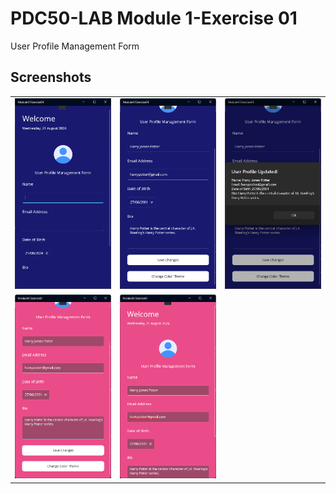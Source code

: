 # PDC50-LAB Module 1-Exercise 01
User Profile Management Form

## Screenshots
<table>
  <tr>
    <td><img src="Screenshots/Screenshot 1.png" width="300"/></td>
    <td><img src="Screenshots/Screenshot 2.png" width="300"/></td>
    <td><img src="Screenshots/Screenshot 3.png" width="300"/></td>
  </tr>
  <tr>
    <td><img src="Screenshots/Screenshot 4.png" width="300"/></td>
    <td><img src="Screenshots/Screenshot 5.png" width="300"/></td>
  </tr>
</table>
